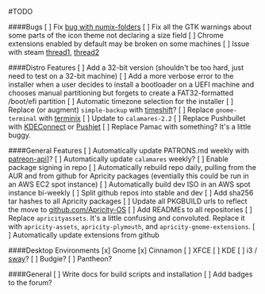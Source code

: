 #TODO

####Bugs
[ ] Fix [bug with numix-folders](https://github.com/numixproject/numix-folders/issues/133)
[ ] Fix all the GTK warnings about some parts of the icon theme not declaring a size field
[ ] Chrome extensions enabled by default may be broken on some machines
[ ] Issue with steam [thread1](https://github.com/Apricity-OS/apricity-build/issues/20#issuecomment-206939955), [thread2](https://github.com/Apricity-OS/apricity-build/issues/20#issuecomment-206939955)

####Distro Features
[ ] Add a 32-bit version (shouldn't be too hard, just need to test on a 32-bit machine)
[ ] Add a more verbose error to the installer when a user decides to install a bootloader on a UEFI machine and chooses manual partitioning but forgets to create a FAT32-formatted /boot/efi partition
[ ] Automatic timezone selection for the installer
[ ] Replace (or augment) `simple-backup` with [timeshift](http://www.teejeetech.in/p/timeshift.html)?
[ ] Replace `gnome-terminal` with [terminix](https://github.com/gnunn1/terminix)
[ ] Update to `calamares-2.2`
[ ] Replace Pushbullet with [KDEConnect](https://community.kde.org/KDEConnect) or [Pushjet](https://pushjet.io/)
[ ] Replace Pamac with something? It's a little buggy.

####General Features
[ ] Automatically update PATRONS.md weekly with [patreon-api](https://github.com/oxguy3/patreon-api)]?
[ ] Automatically update `calamares` weekly?
[ ] Enable package signing in repo
[ ] Automatically rebuild repo daily, pulling from the AUR and from github for Apricity packages (eventially this could be run in an AWS EC2 spot instance)
[ ] Automatically build dev ISO in an AWS spot instance bi-weekly
[ ] Split github repos into stable and dev
[ ] Add sha256 tar hashes to all Apricity packages
[ ] Update all PKGBUILD urls to reflect the move to [github.com/Apricity-OS](https://github.com/Apricity-OS)
[ ] Add READMEs to all repositories
[ ] Replace `apricityassets`. It's a little confusing and convoluted. Replace it with `apricity-assets`, `apricity-plymouth`, and `apricity-gnome-extensions`.
[ ] Automatically update extensions from github

####Desktop Environments
[x] Gnome
[x] Cinnamon
[ ] XFCE
[ ] KDE
[ ] i3 / [sway](http://swaywm.org/)?
[ ] Budgie?
[ ] Pantheon?

####General
[ ] Write docs for build scripts and installation
[ ] Add badges to the forum?
